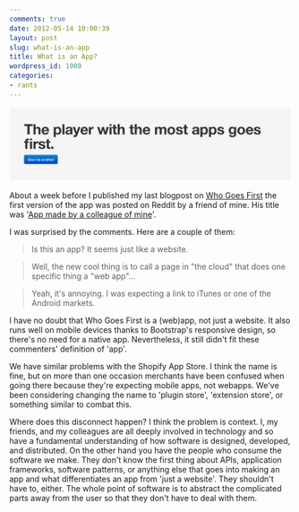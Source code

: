```yaml
---
comments: true
date: 2012-05-14 10:00:39
layout: post
slug: what-is-an-app
title: What is an App?
wordpress_id: 1000
categories:
- rants
---
```


[![](/a/2012-05-14-what-is-an-app/Screen-Shot-2012-05-12-at-9.47.31-AM.png)](http://whogoesfirst.herokuapp.com)


About a week before I published my last blogpost on [Who Goes First](http://whogoesfirst.herokuapp.com/) the first version of the app was posted on Reddit by a friend of mine. His title was '[App made by a colleague of mine](http://www.reddit.com/r/boardgames/comments/s1tuc/who_goes_first_an_app_made_by_a_colleague_of_mine/)'.

I was surprised by the comments. Here are a couple of them:


> Is this an app? It seems just like a website.

> Well, the new cool thing is to call a page in "the cloud" that does one specific thing a "web app"...

> Yeah, it's annoying. I was expecting a link to iTunes or one of the Android markets.




I have no doubt that Who Goes First is a (web)app, not just a website. It also runs well on mobile devices thanks to Bootstrap's responsive design, so there's no need for a native app. Nevertheless, it still didn't fit these commenters' definition of 'app'.

We have similar problems with the Shopify App Store. I think the name is fine, but on more than one occasion merchants have been confused when going there because they're expecting mobile apps, not webapps. We've been considering changing the name to 'plugin store', 'extension store', or something similar to combat this.

Where does this disconnect happen? I think the problem is context. I, my friends, and my colleagues are all deeply involved in technology and so have a fundamental understanding of how software is designed, developed, and distributed. On the other hand you have the people who consume the software we make. They don't know the first thing about APIs, application frameworks, software patterns, or anything else that goes into making an app and what differentiates an app from 'just a website'. They shouldn't have to, either. The whole point of software is to abstract the complicated parts away from the user so that they don't have to deal with them.
